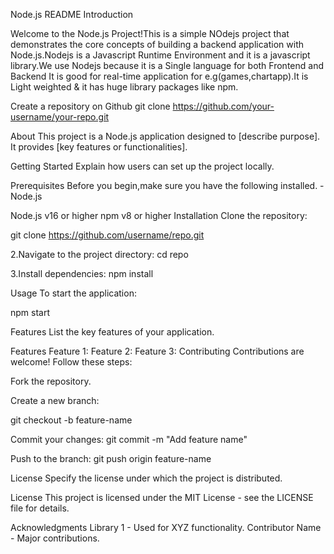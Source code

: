 Node.js README Introduction

Welcome to the Node.js Project!This is a simple NOdejs project that demonstrates the core concepts of building a backend application with Node.js.Nodejs is a Javascript Runtime Environment and it is a javascript library.We use Nodejs because it is a Single language for both Frontend and Backend It is good for real-time application for e.g(games,chartapp).It is Light weighted & it has huge library packages like npm.

Create a repository on Github
git clone https://github.com/your-username/your-repo.git

About
This project is a Node.js application designed to [describe purpose]. It provides [key features or functionalities].

Getting Started
Explain how users can set up the project locally.

Prerequisites
Before you begin,make sure you have the following installed. -Node.js

Node.js v16 or higher
npm v8 or higher
Installation
Clone the repository:

git clone https://github.com/username/repo.git

2.Navigate to the project directory:
cd repo

3.Install dependencies:
npm install

Usage
To start the application:

npm start

Features
List the key features of your application.

Features
Feature 1:
Feature 2:
Feature 3:
Contributing
Contributions are welcome! Follow these steps:

Fork the repository.

Create a new branch:

git checkout -b feature-name

Commit your changes: git commit -m "Add feature name"

Push to the branch: git push origin feature-name

License
Specify the license under which the project is distributed.

License
This project is licensed under the MIT License - see the LICENSE file for details.

Acknowledgments
Library 1 - Used for XYZ functionality.
Contributor Name - Major contributions.
